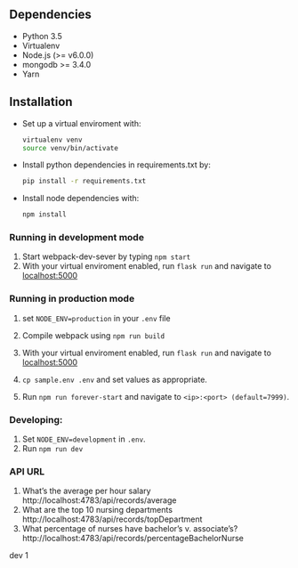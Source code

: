 ## Dependencies
* Python 3.5
* Virtualenv
* Node.js (>= v6.0.0)
* mongodb >= 3.4.0
* Yarn

## Installation
* Set up a virtual enviroment with:
  ```bash
  virtualenv venv
  source venv/bin/activate
  ```
* Install python dependencies in requirements.txt by:
  ```bash
  pip install -r requirements.txt
  ```
* Install node dependencies with:
  ```bash
  npm install
  ```

### Running in development mode
1. Start webpack-dev-sever by typing ```npm start```
2. With your virtual enviroment enabled, run ```flask run``` and navigate to [localhost:5000](http://localhost:5000)

### Running in production mode
1. set `NODE_ENV=production` in your `.env` file
2. Compile webpack using ```npm run build```
3. With your virtual enviroment enabled, run ```flask run``` and navigate to [localhost:5000](http://localhost:5000)


1. ``` cp sample.env .env ``` and set values as appropriate.

2. Run `npm run forever-start` and navigate to `<ip>:<port> (default=7999)`.

###  Developing:
1. Set `NODE_ENV=development` in `.env`.
2. Run `npm run dev`

### API URL
1. What’s the average per hour salary
   http://localhost:4783/api/records/average
2.  What are the top 10 nursing departments
    http://localhost:4783/api/records/topDepartment
3.  What percentage of nurses have bachelor’s v. associate’s?
    http://localhost:4783/api/records/percentageBachelorNurse

dev 1